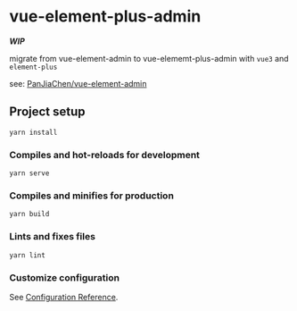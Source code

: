 # vue-element-plus-admin

_**WIP**_

migrate from vue-element-admin to vue-elememt-plus-admin with `vue3` and `element-plus`

see: [PanJiaChen/vue-element-admin](https://github.com/PanJiaChen/vue-element-admin)
## Project setup
```
yarn install
```

### Compiles and hot-reloads for development
```
yarn serve
```

### Compiles and minifies for production
```
yarn build
```

### Lints and fixes files
```
yarn lint
```

### Customize configuration
See [Configuration Reference](https://cli.vuejs.org/config/).
